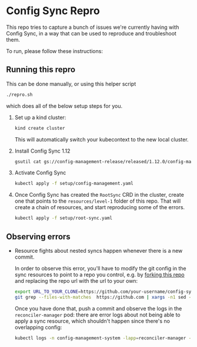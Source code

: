 # Config Sync Repro

This repo tries to capture a bunch of issues we're currently having with Config Sync, in a way that can be used to reproduce and troubleshoot them.

To run, please follow these instructions:

## Running this repro

This can be done manually, or using this helper script
```sh
./repro.sh
```
which does all of the below setup steps for you.

1. Set up a kind cluster:
   ```sh
   kind create cluster
   ```
   This will automatically switch your kubecontext to the new local cluster.

2. Install Config Sync 1.12
   ```sh
   gsutil cat gs://config-management-release/released/1.12.0/config-management-operator.yaml | kubectl apply -f -
   ```

3. Activate Config Sync
   ```sh
   kubectl apply -f setup/config-management.yaml
   ```

4. Once Config Sync has created the `RootSync` CRD in the cluster, create one that points to the `resources/level-1` folder of this repo. That will create a chain of resources, and start reproducing some of the errors.
   ```sh
   kubectl apply -f setup/root-sync.yaml
   ```

## Observing errors

* Resource fights about nested syncs happen whenever there is a new commit.

  In order to observe this error, you'll have to modify the git config in the sync resources to point to a repo you control, e.g. by [forking this repo](https://github.com/tomasaschan/config-sync-repro/fork) and replacing the repo url with the url to your own:
  ```sh
  export URL_TO_YOUR_CLONE=https://github.com/your-username/config-sync-repro
  git grep --files-with-matches  https://github.com | xargs -n1 sed -i "s%https://github.com/tomasaschan/config-sync-repro%$URL_TO_YOUR_CLONE%"
  ```
  Once you have done that, push a commit and observe the logs in the `reconciler-manager` pod: there are error logs about not being able to apply a sync resource, which shouldn't happen since there's no overlapping config:
  ```sh
  kubectl logs -n config-management-system -lapp=reconciler-manager -c reconciler-manager -f
  ```
